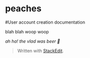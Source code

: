 peaches
=======
#User account creation documentation

blah blah woop woop

*ah ha! the vlad was beer :beer:*

> Written with [StackEdit](https://stackedit.io/).
